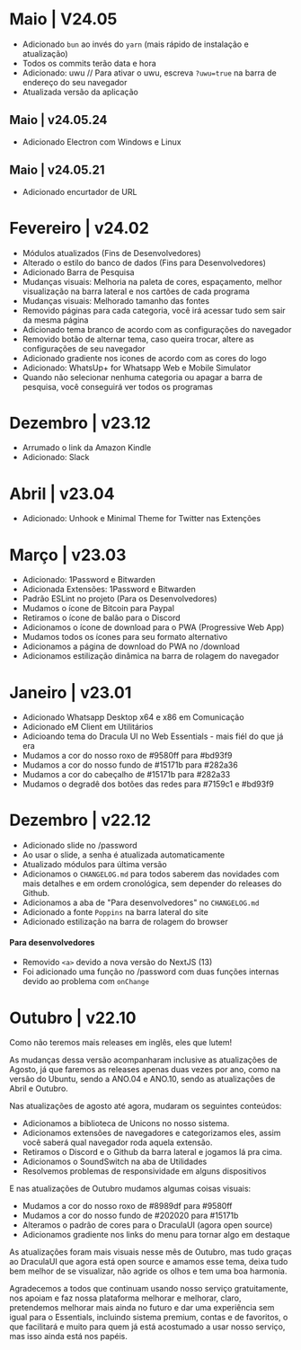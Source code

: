 # Maio | V24.05
- Adicionado `bun` ao invés do `yarn` (mais rápido de instalação e atualização)
- Todos os commits terão data e hora
- Adicionado: uwu // Para ativar o uwu, escreva `?uwu=true` na barra de endereço do seu navegador
- Atualizada versão da aplicação

## Maio | v24.05.24
- Adicionado Electron com Windows e Linux

## Maio | v24.05.21
- Adicionado encurtador de URL

# Fevereiro | v24.02
- Módulos atualizados (Fins de Desenvolvedores)
- Alterado o estilo do banco de dados (Fins para Desenvolvedores)
- Adicionado Barra de Pesquisa
- Mudanças visuais: Melhoria na paleta de cores, espaçamento, melhor visualização na barra lateral e nos cartões de cada programa
- Mudanças visuais: Melhorado tamanho das fontes
- Removido páginas para cada categoria, você irá acessar tudo sem sair da mesma página
- Adicionado tema branco de acordo com as configurações do navegador
- Removido botão de alternar tema, caso queira trocar, altere as configurações de seu navegador
- Adicionado gradiente nos icones de acordo com as cores do logo
- Adicionado: WhatsUp+ for Whatsapp Web e Mobile Simulator
- Quando não selecionar nenhuma categoria ou apagar a barra de pesquisa, você conseguirá ver todos os programas

# Dezembro | v23.12
- Arrumado o link da Amazon Kindle
- Adicionado: Slack

# Abril | v23.04
- Adicionado: Unhook e Minimal Theme for Twitter nas Extenções

# Março | v23.03
- Adicionado: 1Password e Bitwarden
- Adicionada Extensões: 1Password e Bitwarden
- Padrão ESLint no projeto (Para os Desenvolvedores)
- Mudamos o ícone de Bitcoin para Paypal
- Retiramos o ícone de balão para o Discord
- Adicionamos o ícone de download para o PWA (Progressive Web App)
- Mudamos todos os ícones para seu formato alternativo
- Adicionamos a página de download do PWA no /download
- Adicionamos estilização dinâmica na barra de rolagem do navegador

# Janeiro | v23.01

- Adicionado Whatsapp Desktop x64 e x86 em Comunicação
- Adicionado eM Client em Utilitários
- Adicioando tema do Dracula UI no Web Essentials - mais fiél do que já era
- Mudamos a cor do nosso roxo de #9580ff para #bd93f9
- Mudamos a cor do nosso fundo de #15171b para #282a36
- Mudamos a cor do cabeçalho de #15171b para #282a33
- Mudamos o degradê dos botões das redes para #7159c1 e #bd93f9

# Dezembro | v22.12

- Adicionado slide no /password
- Ao usar o slide, a senha é atualizada automaticamente
- Atualizado módulos para última versão
- Adicionamos o `CHANGELOG.md` para todos saberem das novidades com mais detalhes e em ordem cronológica, sem depender do releases do Github.
- Adicionamos a aba de "Para desenvolvedores" no `CHANGELOG.md`
- Adicionado a fonte `Poppins` na barra lateral do site
- Adicionado estilização na barra de rolagem do browser

#### Para desenvolvedores
- Removido `<a>` devido a nova versão do NextJS (13)
- Foi adicionado uma função no /password com duas funções internas devido ao problema com `onChange`

# Outubro | v22.10
Como não teremos mais releases em inglês, eles que lutem!

As mudanças dessa versão acompanharam inclusive as atualizações de Agosto, já que faremos as releases apenas duas vezes por ano, como na versão do Ubuntu, sendo a ANO.04 e ANO.10, sendo as atualizações de Abril e Outubro.

Nas atualizações de agosto até agora, mudaram os seguintes conteúdos:

- Adicionamos a biblioteca de Unicons no nosso sistema.
- Adicionamos extensões de navegadores e categorizamos eles, assim você saberá qual navegador roda aquela extensão.
- Retiramos o Discord e o Github da barra lateral e jogamos lá pra cima.
- Adicionamos o SoundSwitch na aba de Utilidades
- Resolvemos problemas de responsividade em alguns dispositivos

E nas atualizações de Outubro mudamos algumas coisas visuais:
- Mudamos a cor do nosso roxo de #8989df para #9580ff
- Mudamos a cor do nosso fundo de #202020 para #15171b
- Alteramos o padrão de cores para o DraculaUI (agora open source)
- Adicionamos gradiente nos links do menu para tornar algo em destaque

As atualizações foram mais visuais nesse mês de Outubro, mas tudo graças ao DraculaUI que agora está open source e amamos esse tema, deixa tudo bem melhor de se visualizar, não agride os olhos e tem uma boa harmonia.

Agradecemos a todos que continuam usando nosso serviço gratuitamente, nos apoiam e faz nossa plataforma melhorar e melhorar, claro, pretendemos melhorar mais ainda no futuro e dar uma experiência sem igual para o Essentials, incluindo sistema premium, contas e de favoritos, o que facilitará e muito para quem já está acostumado a usar nosso serviço, mas isso ainda está nos papéis.

#

